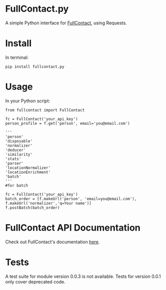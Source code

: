 # FullContact.py

A simple Python interface for [FullContact](http://www.fullcontact.com/), using Requests.

# Install

In terminal:

    pip install fullcontact.py

# Usage

In your Python script:

    from fullcontact import FullContact

    fc = FullContact('your_api_key')
    person_profile = f.get('person', email='you@email.com')
    
    '''
	'person'
    'disposable'
    'normalizer' 
    'deducer'
    'similarity'
    'stats'
    'parser' 
    'locationNormalizer'
    'locationEnrichment'
    'batch'
    '''
    #for batch
    
    fc = FullContact('your_api_key')
	batch_order = [f.makeUrl('person', 'email=you@email.com'), f.makeUrl('normalizer','q=Your name')]
	f.postBatch(batch_order)

# FullContact API Documentation

Check out FullContact's documentation [here](http://www.fullcontact.com/developer/docs/).

# Tests

A test suite for module version 0.0.3 is not available. Tests for version 0.0.1 only cover deprecated code.